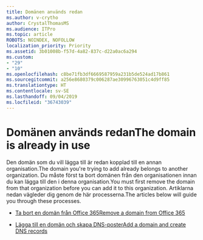 ```yaml
---
title: Domänen används redan
ms.author: v-crytho
author: CrystalThomasMS
ms.audience: ITPro
ms.topic: article
ROBOTS: NOINDEX, NOFOLLOW
localization_priority: Priority
ms.assetid: 3b01008b-f57d-4a82-837c-d22a0ac6a294
ms.custom:
- "29"
- "10"
ms.openlocfilehash: c8be71fb3df6669587959a231b5de524ad17b861
ms.sourcegitcommit: a256e8680379c006287ae30996763051c4d9ff85
ms.translationtype: HT
ms.contentlocale: sv-SE
ms.lasthandoff: 09/04/2019
ms.locfileid: "36743039"
---
```

# <a name="the-domain-is-already-in-use"></a><span data-ttu-id="cb763-102">Domänen används redan</span><span class="sxs-lookup"><span data-stu-id="cb763-102">The domain is already in use</span></span>

<span data-ttu-id="cb763-103">Den domän som du vill lägga till är redan kopplad till en annan organisation.</span><span class="sxs-lookup"><span data-stu-id="cb763-103">The domain you're trying to add already belongs to another organization.</span></span> <span data-ttu-id="cb763-104">Du måste först ta bort domänen från den organisationen innan du kan lägga till den i denna organisation.</span><span class="sxs-lookup"><span data-stu-id="cb763-104">You must first remove the domain from that organization before you can add it to this organization.</span></span> <span data-ttu-id="cb763-105">Artiklarna nedan vägleder dig genom de här processerna.</span><span class="sxs-lookup"><span data-stu-id="cb763-105">The articles below will guide you through these processes.</span></span>
  
- [<span data-ttu-id="cb763-106">Ta bort en domän från Office 365</span><span class="sxs-lookup"><span data-stu-id="cb763-106">Remove a domain from Office 365</span></span>](https://docs.microsoft.com/office365/admin/get-help-with-domains/remove-a-domain)

- [<span data-ttu-id="cb763-107">Lägga till en domän och skapa DNS-poster</span><span class="sxs-lookup"><span data-stu-id="cb763-107">Add a domain and create DNS records</span></span>](https://docs.microsoft.com/office365/admin/get-help-with-domains/create-dns-records-at-any-dns-hosting-provider)
